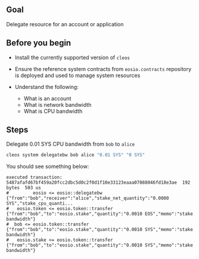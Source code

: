 ## Goal

Delegate resource for an account or application

## Before you begin

* Install the currently supported version of `cleos`

* Ensure the reference system contracts from `eosio.contracts` repository is deployed and used to manage system resources

* Understand the following:
  * What is an account
  * What is network bandwidth
  * What is CPU bandwidth

## Steps

Delegate 0.01 SYS CPU bandwidth from `bob` to `alice`

```sh
cleos system delegatebw bob alice "0.01 SYS" "0 SYS"
```

You should see something below:

```console
executed transaction: 5487afafd67bf459a20fcc2dbc5d0c2f0d1f10e33123eaaa07088046fd18e3ae  192 bytes  503 us
#         eosio <= eosio::delegatebw            {"from":"bob","receiver":"alice","stake_net_quantity":"0.0000 SYS","stake_cpu_quanti...
#   eosio.token <= eosio.token::transfer        {"from":"bob","to":"eosio.stake","quantity":"0.0010 EOS","memo":"stake bandwidth"}
#  bob <= eosio.token::transfer        {"from":"bob","to":"eosio.stake","quantity":"0.0010 SYS","memo":"stake bandwidth"}
#   eosio.stake <= eosio.token::transfer        {"from":"bob","to":"eosio.stake","quantity":"0.0010 SYS","memo":"stake bandwidth"}
```
